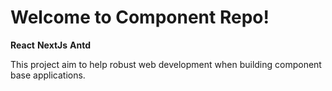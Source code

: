 # Welcome to Component Repo!

**React**
**NextJs**
**Antd**

This project aim to help robust web development when building component base applications.
